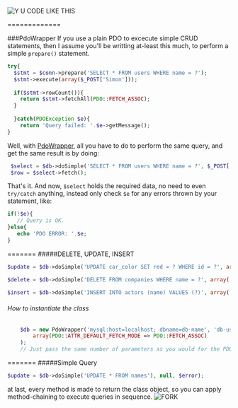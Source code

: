 ![Y U CODE LIKE THIS](http://i.imm.io/1hRAR.jpeg)

 
=============

###PdoWrapper
If you use a plain PDO to excecute simple CRUD statements, then I assume you'll be writting at-least this much, to perform a simple `prepare()` statement. 

```` php            
try{
  $stmt = $conn->prepare('SELECT * FROM users WHERE name = ?');
  $stmt->execute(array($_POST['Simon']));
  
  if($stmt->rowCount()){
    return $stmt->fetchAll(PDO::FETCH_ASSOC); 
  }
  
  }catch(PDOException $e){
    return 'Query failed: '.$e->getMessage();
}
````
 Well,  with [PdoWrapper](https://github.com/simon-eQ/PdoWrapper), all you have to do to perform the same query, and  get the same result is by doing:

```` php     
 $select = $db->doSimple('SELECT * FROM users WHERE name = ?', $_POST['Simon'], $e);
 $row = $select->fetch(); 
````
That's it. And now, `$select` holds the required data, no need to even `try/catch` anything, instead only check `$e` for any errors
thrown by your statement, like: 
 ```` php
 if(!$e){
    // Query is OK.
 }else{
    echo 'PDO ERROR: '.$e;
 }
 ````
=======
#####DELETE, UPDATE, INSERT

```` php 
$update = $db->doSimple('UPDATE car_color SET red = ? WHERE id = ?', array('blue', 1), $error);
````
```` php 
$delete = $db->doSimple('DELETE FROM companies WHERE name = ?', array('Monsanto'), $error);
````
```` php 
$insert = $db->doSimple('INSERT INTO actors (name) VALUES (?)', array('Chuck Norris'), $error);
````
###### How to instantiate the class
```` php 
	$db = new PdoWrapper('mysql:host=localhost; dbname=db-name', 'db-user', 'db-pass'
		array(PDO::ATTR_DEFAULT_FETCH_MODE => PDO::FETCH_ASSOC)
	);
	// Just pass the same number of parameters as you would for the PDO() object
````

=======
#####Simple Query
```` php 
$update = $db->doSimple('UPDATE * FROM names'), null, $error);
```` 
at last, every method is made to return the class object, so you can apply method-chaining to execute queries in sequence. 
![FORK](http://i.imm.io/1m2WW.png)
